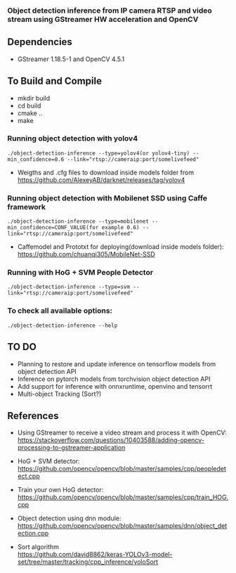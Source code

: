 ### Object detection inference from IP camera RTSP and video stream using GStreamer HW acceleration and OpenCV

##  Dependencies
* GStreamer 1.18.5-1 and OpenCV 4.5.1

## To Build and Compile  
* mkdir build
* cd build
* cmake ..
* make

### Running object detection with yolov4
```
./object-detection-inference --type=yolov4(or yolov4-tiny) --min_confidence=0.6 --link="rtsp://cameraip:port/somelivefeed"  
```
* Weigths and .cfg files to download inside models folder from https://github.com/AlexeyAB/darknet/releases/tag/yolov4 

### Running object detection with Mobilenet SSD using Caffe framework
```
./object-detection-inference --type=mobilenet --min_confidence=CONF_VALUE(for example 0.6) --link="rtsp://cameraip:port/somelivefeed"  
```  
* Caffemodel and Prototxt for deploying(download inside models folder): https://github.com/chuanqi305/MobileNet-SSD

### Running with HoG + SVM People Detector 
```
./object-detection-inference --type=svm --link="rtsp://cameraip:port/somelivefeed"
```

### To check all available options:
```
./object-detection-inference --help
```

## TO DO
* Planning to restore and update inference on tensorflow models from object detection API
* Inference on pytorch models from torchvision object detection API
* Add support for inference with onnxruntime, openvino and tensorrt
* Multi-object Tracking (Sort?)

## References
* Using GStreamer to receive a video stream and process it with OpenCV:  
https://stackoverflow.com/questions/10403588/adding-opencv-processing-to-gstreamer-application 

*  HoG + SVM detector:   
https://github.com/opencv/opencv/blob/master/samples/cpp/peopledetect.cpp

* Train your own HoG detector:  
https://github.com/opencv/opencv/blob/master/samples/cpp/train_HOG.cpp

* Object detection using dnn module:  
https://github.com/opencv/opencv/blob/master/samples/dnn/object_detection.cpp  

* Sort algorithm  
https://github.com/david8862/keras-YOLOv3-model-set/tree/master/tracking/cpp_inference/yoloSort





